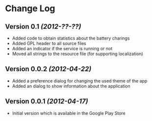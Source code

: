 Change Log
===============================================================================

Version 0.1 *(2012-??-??)*
--------------------------
* Added code to obtain statistics about the battery charings
* Added GPL header to all source files
* Added an indicator if the service is running or not
* Moved all strings to the resource file (for supporting localization)

Version 0.0.2 *(2012-04-22)*
---------------------------
* Added a preference dialog for changing the used theme of the app
* Added an dialog to show information about the application

Version 0.0.1 *(2012-04-17)*
----------------------------
* Initial version which is available in the Google Play Store
